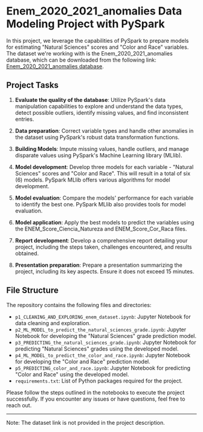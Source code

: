 # Enem_2020_2021_anomalies Data Modeling Project with PySpark

In this project, we leverage the capabilities of PySpark to prepare models for estimating "Natural Sciences" scores and "Color and Race" variables. The dataset we're working with is the Enem_2020_2021_anomalies database, which can be downloaded from the following link: [Enem_2020_2021_anomalies database](link_to_dataset).

## Project Tasks

1. **Evaluate the quality of the database**: Utilize PySpark's data manipulation capabilities to explore and understand the data types, detect possible outliers, identify missing values, and find inconsistent entries.

2. **Data preparation**: Correct variable types and handle other anomalies in the dataset using PySpark's robust data transformation functions.

3. **Building Models**: Impute missing values, handle outliers, and manage disparate values using PySpark's Machine Learning library (MLlib).

4. **Model development**: Develop three models for each variable - "Natural Sciences" scores and "Color and Race". This will result in a total of six (6) models. PySpark MLlib offers various algorithms for model development.

5. **Model evaluation**: Compare the models' performance for each variable to identify the best one. PySpark MLlib also provides tools for model evaluation.

6. **Model application**: Apply the best models to predict the variables using the ENEM_Score_Ciencia_Natureza and ENEM_Score_Cor_Raca files.

7. **Report development**: Develop a comprehensive report detailing your project, including the steps taken, challenges encountered, and results obtained.

8. **Presentation preparation**: Prepare a presentation summarizing the project, including its key aspects. Ensure it does not exceed 15 minutes.

## File Structure

The repository contains the following files and directories:

- `p1_CLEANING_AND_EXPLORING_enem_dataset.ipynb`: Jupyter Notebook for data cleaning and exploration.
- `p2_ML_MODEL_to_predict_the_natural_sciences_grade.ipynb`: Jupyter Notebook for developing the "Natural Sciences" grade prediction model.
- `p3_PREDICTING_the_natural_sciences_grade.ipynb`: Jupyter Notebook for predicting "Natural Sciences" grades using the developed model.
- `p4_ML_MODEL_to_predict_the_color_and_race.ipynb`: Jupyter Notebook for developing the "Color and Race" prediction model.
- `p5_PREDICTING_color_and_race.ipynb`: Jupyter Notebook for predicting "Color and Race" using the developed model.
- `requirements.txt`: List of Python packages required for the project.

Please follow the steps outlined in the notebooks to execute the project successfully. If you encounter any issues or have questions, feel free to reach out.

---

Note: The dataset link is not provided in the project description. 
